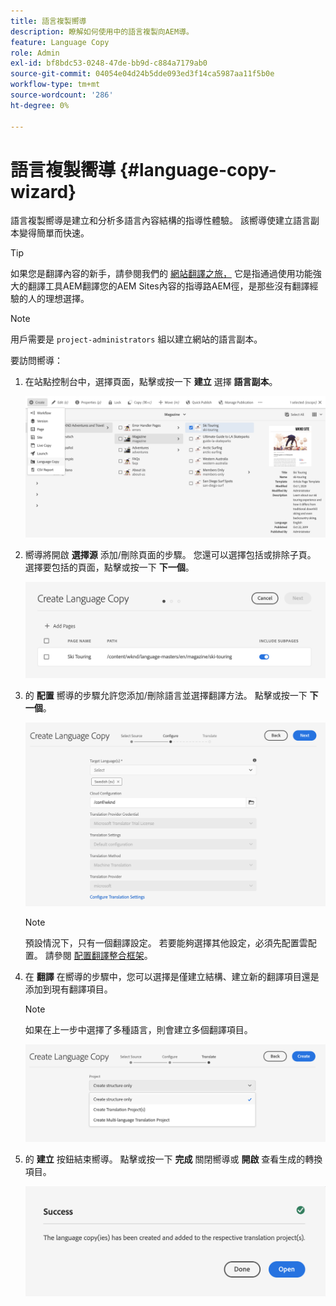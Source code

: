 ```yaml
---
title: 語言複製嚮導
description: 瞭解如何使用中的語言複製向AEM導。
feature: Language Copy
role: Admin
exl-id: bf8bdc53-0248-47de-bb9d-c884a7179ab0
source-git-commit: 04054e04d24b5dde093ed3f14ca5987aa11f5b0e
workflow-type: tm+mt
source-wordcount: '286'
ht-degree: 0%

---
```


# 語言複製嚮導 {#language-copy-wizard}

語言複製嚮導是建立和分析多語言內容結構的指導性體驗。 該嚮導使建立語言副本變得簡單而快速。

>[!TIP]
>
>如果您是翻譯內容的新手，請參閱我們的 [網站翻譯之旅，](/help/journey-sites/translation/overview.md) 它是指通過使用功能強大的翻譯工具AEM翻譯您的AEM Sites內容的指導路AEM徑，是那些沒有翻譯經驗的人的理想選擇。

>[!NOTE]
>
>用戶需要是 `project-administrators` 組以建立網站的語言副本。

要訪問嚮導：

1. 在站點控制台中，選擇頁面，點擊或按一下 **建立** 選擇 **語言副本**。

   ![從嚮導建立語言副本](../assets/language-copy-wizard.png)

1. 嚮導將開啟 **選擇源** 添加/刪除頁面的步驟。 您還可以選擇包括或排除子頁。 選擇要包括的頁面，點擊或按一下 **下一個**。

   ![使用嚮導添加頁面](../assets/language-copy-wizard-add-pages.png)

1. 的 **配置** 嚮導的步驟允許您添加/刪除語言並選擇翻譯方法。 點擊或按一下 **下一個**。

   ![配置嚮導步驟](../assets/language-copy-wizard-configure.png)

   >[!NOTE]
   >
   >預設情況下，只有一個翻譯設定。 若要能夠選擇其他設定，必須先配置雲配置。 請參閱 [配置翻譯整合框架](integration-framework.md)。

1. 在 **翻譯** 在嚮導的步驟中，您可以選擇是僅建立結構、建立新的翻譯項目還是添加到現有翻譯項目。

   >[!NOTE]
   >
   >如果在上一步中選擇了多種語言，則會建立多個翻譯項目。

   ![嚮導的翻譯步驟](../assets/language-copy-wizard-translate.png)

1. 的 **建立** 按鈕結束嚮導。 點擊或按一下 **完成** 關閉嚮導或 **開啟** 查看生成的轉換項目。

   ![結束嚮導](../assets/language-copy-wizard-done.png)
